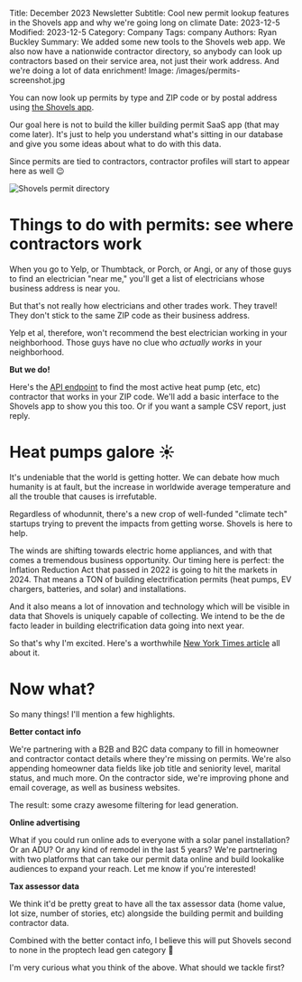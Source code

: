 Title: December 2023 Newsletter
Subtitle: Cool new permit lookup features in the Shovels app and why we're going long on climate
Date: 2023-12-5
Modified: 2023-12-5
Category: Company
Tags: company
Authors: Ryan Buckley
Summary: We added some new tools to the Shovels web app. We also now have a nationwide contractor directory, so anybody can look up contractors based on their service area, not just their work address. And we're doing a lot of data enrichment! 
Image: /images/permits-screenshot.jpg


You can now look up permits by type and ZIP code or by postal address using [the Shovels app](https://app.shovels.ai).

Our goal here is not to build the killer building permit SaaS app (that may come later). It's just to help you understand what's sitting in our database and give you some ideas about what to do with this data.

Since permits are tied to contractors, contractor profiles will start to appear here as well 😉

![Shovels permit directory]({static}/images/permits-screenshot.jpg)

Things to do with permits: see where contractors work
=====================================================

When you go to Yelp, or Thumbtack, or Porch, or Angi, or any of those guys to find an electrician "near me," you'll get a list of electricians whose business address is near you.

But that's not really how electricians and other trades work. They travel! They don't stick to the same ZIP code as their business address. 

Yelp et al, therefore, won't recommend the best electrician working in your neighborhood. Those guys have no clue who _actually_ _works_ in your neighborhood.

**But we do!**

Here's the [API endpoint](https://shovels-v2.redoc.ly/#operation/Contractors/operation/get_contractors_by_activity_zipcode_v1_contractors_activity_zip_get) to find the most active heat pump (etc, etc) contractor that works in your ZIP code. We'll add a basic interface to the Shovels app to show you this too. Or if you want a sample CSV report, just reply. 

Heat pumps galore ☀️
====================

It's undeniable that the world is getting hotter. We can debate how much humanity is at fault, but the increase in worldwide average temperature and all the trouble that causes is irrefutable.

Regardless of whodunnit, there's a new crop of well-funded "climate tech" startups trying to prevent the impacts from getting worse. Shovels is here to help. 

The winds are shifting towards electric home appliances, and with that comes a tremendous business opportunity. Our timing here is perfect: the Inflation Reduction Act that passed in 2022 is going to hit the markets in 2024. That means a TON of building electrification permits (heat pumps, EV chargers, batteries, and solar) and installations. 

And it also means a lot of innovation and technology which will be visible in data that Shovels is uniquely capable of collecting. We intend to be the de facto leader in building electrification data going into next year. 

So that's why I'm excited. Here's a worthwhile [New York Times article](https://www.nytimes.com/2023/11/09/business/energy-environment/heat-pumps-biden-tax-credits-rebates.html?unlocked_article_code=1.90w.qsq1.QP6pmedG0WQU&smid=url-share) all about it. 

Now what?
=========

So many things! I'll mention a few highlights.

**Better contact info**

We're partnering with a B2B and B2C data company to fill in homeowner and contractor contact details where they're missing on permits. We're also appending homeowner data fields like job title and seniority level, marital status, and much more. On the contractor side, we're improving phone and email coverage, as well as business websites.

The result: some crazy awesome filtering for lead generation.

**Online advertising**

What if you could run online ads to everyone with a solar panel installation? Or an ADU? Or any kind of remodel in the last 5 years? We're partnering with two platforms that can take our permit data online and build lookalike audiences to expand your reach. Let me know if you're interested!  

**Tax assessor data**

We think it'd be pretty great to have all the tax assessor data (home value, lot size, number of stories, etc) alongside the building permit and building contractor data.  

Combined with the better contact info, I believe this will put Shovels second to none in the proptech lead gen category 💯

I'm very curious what you think of the above. What should we tackle first?